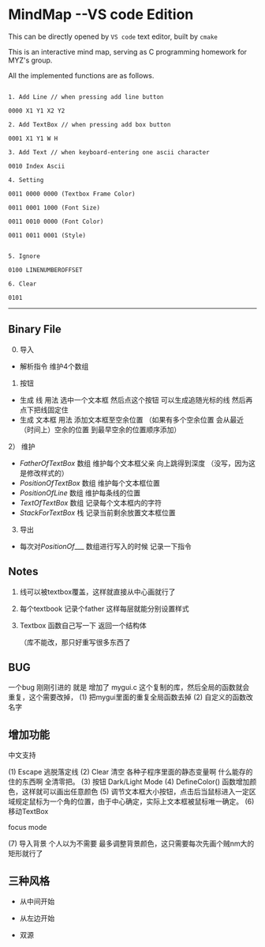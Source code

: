 # MindMap --VS code Edition
This can be directly opened by `VS code` text editor, built by `cmake` 

This is an interactive mind map, serving as C programming homework for MYZ's group.

All the implemented functions are as follows.

```

1. Add Line // when pressing add line button

0000 X1 Y1 X2 Y2

2. Add TextBox // when pressing add box button

0001 X1 Y1 W H

3. Add Text // when keyboard-entering one ascii character

0010 Index Ascii

4. Setting 

0011 0000 0000 (Textbox Frame Color)

0011 0001 1000 (Font Size)

0011 0010 0000 (Font Color)

0011 0011 0001 (Style)


5. Ignore

0100 LINENUMBEROFFSET

6. Clear

0101 

```





---

## Binary File

0) 导入 
 * 解析指令 维护4个数组


1) 按钮 
 *  生成 线 
	用法 选中一个文本框 然后点这个按钮 可以生成追随光标的线 然后再点下把线固定住 
 * 生成 文本框 
	用法 添加文本框至空余位置 （如果有多个空余位置 会从最近（时间上）空余的位置 到最早空余的位置顺序添加）

2） 维护
 * $FatherOfTextBox$ 数组 维护每个文本框父亲 向上跳得到深度 （没写，因为这是修改样式的）
 * $PositionOfTextBox$ 数组 维护每个文本框位置 
 * $PositionOfLine$ 数组 维护每条线的位置
 * $TextOfTextBox$ 数组 记录每个文本框内的字符
 * $StackForTextBox$ 栈 记录当前剩余放置文本框位置

3) 导出

 * 每次对$PositionOf\_\_\_$ 数组进行写入的时候 记录一下指令

## Notes


1. 线可以被textbox覆盖，这样就直接从中心画就行了

2. 每个textbook 记录个father 这样每层就能分别设置样式

3. Textbox 函数自己写一下 返回一个结构体 

	（库不能改，那只好重写很多东西了




## BUG

一个bug 刚刚引进的 就是 增加了 mygui.c 这个复制的库，然后全局的函数就会 重复，这个需要改掉，
(1) 把mygui里面的重复全局函数去掉
(2) 自定义的函数改名字

## 增加功能
中文支持

(1) Escape 逃脱落定线
(2) Clear 清空 各种子程序里面的静态变量啊 什么能存的住的东西啊 全清零把。
(3) 按钮 Dark/Light Mode
(4) DefineColor() 函数增加颜色，这样就可以画出任意颜色
(5) 调节文本框大小按钮，点击后当鼠标进入一定区域规定鼠标为一个角的位置，由于中心确定，实际上文本框被鼠标唯一确定。
(6) 移动TextBox

focus mode

(7) 导入背景 个人以为不需要 最多调整背景颜色，这只需要每次先画个贼nm大的矩形就行了


## 三种风格 

* 从中间开始

* 从左边开始

* 双源




